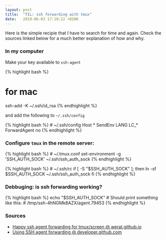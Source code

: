 ```yaml
---
layout: post
title:  "TIL: ssh forwarding with tmux"
date:   2019-06-03 17:10:22 +0200
---
```



Here is the simple recipie that I have to search for time and again. Check the sources linked below for a much better explanation of how and why.

### In my computer

Make your key available to `ssh-agent`

{% highlight bash %}
# for mac
ssh-add -K ~/.ssh/id_rsa
{% endhighlight %}


and add the following to `~/.ssh/config`

{% highlight bash %}
    # ~/.ssh/config
    Host *
        SendEnv LANG LC_*
        ForwardAgent no
{% endhighlight %}


### Configure `tmux` in the remote server:


{% highlight bash %}
    # ~/.tmux.conf
    set-environment -g 'SSH_AUTH_SOCK' ~/.ssh/ssh_auth_sock
{% endhighlight %}

{% highlight bash %}
    # ~/.ssh/rc
    if [ -S "$SSH_AUTH_SOCK" ]; then
        ln -sf $SSH_AUTH_SOCK ~/.ssh/ssh_auth_sock
    fi
{% endhighlight %}

### Debbuging: is ssh forwarding working?


{% highlight bash %}
    echo "$SSH_AUTH_SOCK"
    # Should print something like this:
    # /tmp/ssh-4hNGMk8AZX/agent.79453
{% endhighlight %}



### Sources

* [Happy ssh agent forwarding for tmux/screen @ werat.github.io](https://werat.github.io/2017/02/04/tmux-ssh-agent-forwarding.html)
* [Using SSH agent forwarding @ developer.github.com](https://developer.github.com/v3/guides/using-ssh-agent-forwarding/)